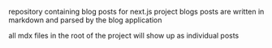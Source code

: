 repository containing blog posts for next.js project
blogs posts are written in markdown and parsed by the blog application

all mdx files in the root of the project will show up as individual posts
